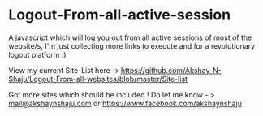 # Logout-From-all-active-session

A javascript which will log you out from all active sessions of most of the website/s, I'm just collecting more links to execute and for a revolutionary logout platform :) 


View my current Site-List here -> https://github.com/Akshay-N-Shaju/Logout-From-all-websites/blob/master/Site-list




 Got more sites which should be included ! Do let me know - >  mail@akshaynshaju.com 
 or https://www.facebook.com/akshaynshaju
